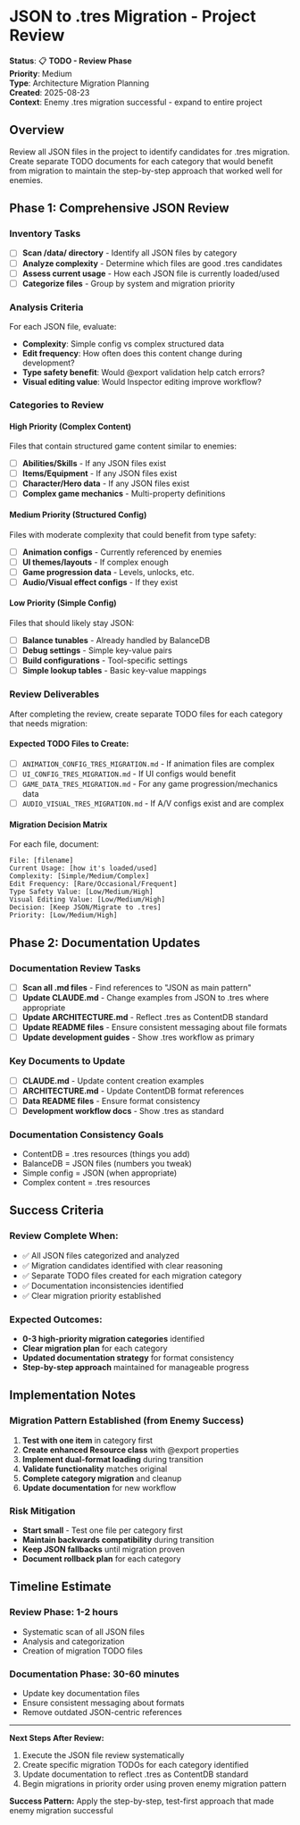 # JSON to .tres Migration - Project Review

**Status**: 📋 **TODO - Review Phase**  
**Priority**: Medium  
**Type**: Architecture Migration Planning  
**Created**: 2025-08-23  
**Context**: Enemy .tres migration successful - expand to entire project

## Overview

Review all JSON files in the project to identify candidates for .tres migration. Create separate TODO documents for each category that would benefit from migration to maintain the step-by-step approach that worked well for enemies.

## Phase 1: Comprehensive JSON Review

### Inventory Tasks
- [ ] **Scan /data/ directory** - Identify all JSON files by category
- [ ] **Analyze complexity** - Determine which files are good .tres candidates
- [ ] **Assess current usage** - How each JSON file is currently loaded/used
- [ ] **Categorize files** - Group by system and migration priority

### Analysis Criteria

For each JSON file, evaluate:
- **Complexity**: Simple config vs complex structured data
- **Edit frequency**: How often does this content change during development?
- **Type safety benefit**: Would @export validation help catch errors?
- **Visual editing value**: Would Inspector editing improve workflow?

### Categories to Review

#### High Priority (Complex Content)
Files that contain structured game content similar to enemies:
- [ ] **Abilities/Skills** - If any JSON files exist
- [ ] **Items/Equipment** - If any JSON files exist  
- [ ] **Character/Hero data** - If any JSON files exist
- [ ] **Complex game mechanics** - Multi-property definitions

#### Medium Priority (Structured Config)
Files with moderate complexity that could benefit from type safety:
- [ ] **Animation configs** - Currently referenced by enemies
- [ ] **UI themes/layouts** - If complex enough
- [ ] **Game progression data** - Levels, unlocks, etc.
- [ ] **Audio/Visual effect configs** - If they exist

#### Low Priority (Simple Config)
Files that should likely stay JSON:
- [ ] **Balance tunables** - Already handled by BalanceDB
- [ ] **Debug settings** - Simple key-value pairs
- [ ] **Build configurations** - Tool-specific settings
- [ ] **Simple lookup tables** - Basic key-value mappings

### Review Deliverables

After completing the review, create separate TODO files for each category that needs migration:

#### Expected TODO Files to Create:
- [ ] `ANIMATION_CONFIG_TRES_MIGRATION.md` - If animation files are complex
- [ ] `UI_CONFIG_TRES_MIGRATION.md` - If UI configs would benefit
- [ ] `GAME_DATA_TRES_MIGRATION.md` - For any game progression/mechanics data
- [ ] `AUDIO_VISUAL_TRES_MIGRATION.md` - If A/V configs exist and are complex

#### Migration Decision Matrix
For each file, document:
```
File: [filename]
Current Usage: [how it's loaded/used]
Complexity: [Simple/Medium/Complex]
Edit Frequency: [Rare/Occasional/Frequent]
Type Safety Value: [Low/Medium/High]
Visual Editing Value: [Low/Medium/High]
Decision: [Keep JSON/Migrate to .tres]
Priority: [Low/Medium/High]
```

## Phase 2: Documentation Updates

### Documentation Review Tasks
- [ ] **Scan all .md files** - Find references to "JSON as main pattern"
- [ ] **Update CLAUDE.md** - Change examples from JSON to .tres where appropriate
- [ ] **Update ARCHITECTURE.md** - Reflect .tres as ContentDB standard
- [ ] **Update README files** - Ensure consistent messaging about file formats
- [ ] **Update development guides** - Show .tres workflow as primary

### Key Documents to Update
- [ ] **CLAUDE.md** - Update content creation examples
- [ ] **ARCHITECTURE.md** - Update ContentDB format references
- [ ] **Data README files** - Ensure format consistency
- [ ] **Development workflow docs** - Show .tres as standard

### Documentation Consistency Goals
- ContentDB = .tres resources (things you add)
- BalanceDB = JSON files (numbers you tweak)  
- Simple config = JSON (when appropriate)
- Complex content = .tres resources

## Success Criteria

### Review Complete When:
- ✅ All JSON files categorized and analyzed
- ✅ Migration candidates identified with clear reasoning
- ✅ Separate TODO files created for each migration category
- ✅ Documentation inconsistencies identified
- ✅ Clear migration priority established

### Expected Outcomes:
- **0-3 high-priority migration categories** identified
- **Clear migration plan** for each category
- **Updated documentation strategy** for format consistency
- **Step-by-step approach** maintained for manageable progress

## Implementation Notes

### Migration Pattern Established (from Enemy Success)
1. **Test with one item** in category first
2. **Create enhanced Resource class** with @export properties
3. **Implement dual-format loading** during transition
4. **Validate functionality** matches original
5. **Complete category migration** and cleanup
6. **Update documentation** for new workflow

### Risk Mitigation
- **Start small** - Test one file per category first
- **Maintain backwards compatibility** during transition
- **Keep JSON fallbacks** until migration proven
- **Document rollback plan** for each category

## Timeline Estimate

### Review Phase: 1-2 hours
- Systematic scan of all JSON files
- Analysis and categorization
- Creation of migration TODO files

### Documentation Phase: 30-60 minutes  
- Update key documentation files
- Ensure consistent messaging about formats
- Remove outdated JSON-centric references

---

**Next Steps After Review:**
1. Execute the JSON file review systematically
2. Create specific migration TODOs for each category identified
3. Update documentation to reflect .tres as ContentDB standard
4. Begin migrations in priority order using proven enemy migration pattern

**Success Pattern:** Apply the step-by-step, test-first approach that made enemy migration successful